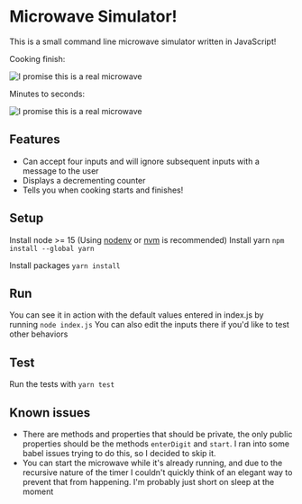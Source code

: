 # Microwave Simulator!
This is a small command line microwave simulator written in JavaScript!

Cooking finish:

![I promise this is a real microwave](https://media2.giphy.com/media/YCNvlSl5qhIbg4sggG/giphy.gif?cid=790b7611e8230c1ed31addfdd06976affb61b7169572b3c4&rid=giphy.gif&ct=g)

Minutes to seconds: 

![I promise this is a real microwave](https://media0.giphy.com/media/2DrfbIjws7umt7CAZm/giphy.gif?cid=790b7611c6342c4c7af94d2c53a63211c7962fc61e7bd21d&rid=giphy.gif&ct=g)

## Features
* Can accept four inputs and will ignore subsequent inputs with a message to the user
* Displays a decrementing counter
* Tells you when cooking starts and finishes!

## Setup
Install node >= 15 (Using [nodenv](https://github.com/nodenv/nodenv) or [nvm](https://github.com/nvm-sh/nvm) is recommended)
Install yarn `npm install --global yarn`

Install packages `yarn install`

## Run
You can see it in action with the default values entered in index.js by running `node index.js`
You can also edit the inputs there if you'd like to test other behaviors

## Test
Run the tests with `yarn test`

## Known issues
* There are methods and properties that should be private, the only public properties should be the methods `enterDigit` and `start`. I ran into some babel issues trying to do this, so I decided to skip it.
* You can start the microwave while it's already running, and due to the recursive nature of the timer I couldn't quickly think of an elegant way to prevent that from happening. I'm probably just short on sleep at the moment